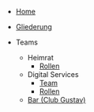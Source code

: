 - [Home](/)

- [Gliederung](de/organisation.md)

- Teams
  - Heimrat
    - [Rollen](de/shc/roles.md)
  - Digital Services
    - [Team](de/digital-services/team.md)
    - [Rollen](de/digital-services/roles.md)
  - [Bar (Club Gustav)](de/bar/team.md)
